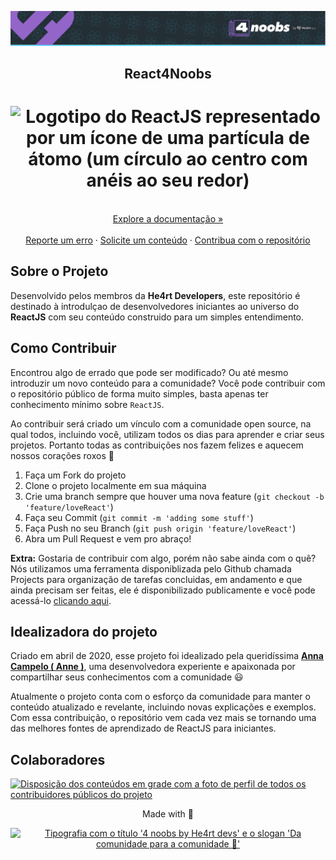 <p align="center">
  <a href="https://github.com/he4rt/4noobs" target="_blank">
    <img src="./assets/global/header-4noobs.svg" alt="Cabeçalho do repositório representado pelo logotipo da He4rt, simbolizado por um coração roxo, na esquerda e a tipografia '4 noobs by He4rt devs' na direita">
  </a>
</p>

<p align="center">
  <h2 align="center">React4Noobs</h2>

  <h1 align="center">
  <img src="./assets/logo.png" alt="Logotipo do ReactJS representado por um ícone de uma partícula de átomo (um círculo ao centro com anéis ao seu redor)" width="220">
</h1>
  
  <p align="center">
    <br />
    <a href="./docs/README.md">Explore a documentação »</a>
    <br />
    <br />
    <a href="https://github.com/he4rt/react4noobs/issues">Reporte um erro</a>
    ·
    <a href="https://github.com/he4rt/react4noobs/issues">Solicite um conteúdo</a>
    ·
    <a href="#como-contribuir">Contribua com o repositório</a>
  </p>
</p>

## Sobre o Projeto

Desenvolvido pelos membros da **He4rt Developers**, este repositório é destinado à introdulçao de desenvolvedores iniciantes ao universo do **ReactJS** com seu conteúdo construido para um simples entendimento.

## Como Contribuir

Encontrou algo de errado que pode ser modificado? Ou até mesmo introduzir um novo conteúdo para a comunidade? Você pode contribuir com o repositório público de forma muito simples, basta apenas ter conhecimento mínimo sobre `ReactJS`.

Ao contribuir será criado um vínculo com a comunidade open source, na qual todos, incluindo você, utilizam todos os dias para aprender e criar seus projetos. Portanto todas as contribuições nos fazem felizes e aquecem nossos corações roxos 💜

1. Faça um Fork do projeto
2. Clone o projeto localmente em sua máquina
3. Crie uma branch sempre que houver uma nova feature (`git checkout -b 'feature/loveReact'`)
4. Faça seu Commit (`git commit -m 'adding some stuff'`)
5. Faça Push no seu Branch (`git push origin 'feature/loveReact'`)
6. Abra um Pull Request e vem pro abraço!

**Extra:** Gostaria de contribuir com algo, porém não sabe ainda com o quê? Nós utilizamos uma ferramenta disponiblizada pelo Github chamada Projects para organização de tarefas concluidas, em andamento e que ainda precisam ser feitas, ele é disponibilizado publicamente e você pode acessá-lo [clicando aqui](https://github.com/he4rt/react4noobs/projects/1).

## Idealizadora do projeto

Criado em abril de 2020, esse projeto foi idealizado pela queridíssima **[Anna Campelo ( Anne )](https://twitter.com/Annerland)**, uma desenvolvedora experiente e apaixonada por compartilhar seus conhecimentos com a comunidade 😃

Atualmente o projeto conta com o esforço da comunidade para manter o conteúdo atualizado e revelante, incluindo novas explicações e exemplos. Com essa contribuição, o repositório vem cada vez mais se tornando uma das melhores fontes de aprendizado de ReactJS para iniciantes.

## Colaboradores

<a href="https://github.com/he4rt/react4noobs/graphs/contributors">
  <img src = "https://contrib.rocks/image?repo=he4rt/react4noobs" alt="Disposição dos conteúdos em grade com a foto de perfil de todos os contribuidores públicos do projeto" />
</a>

<p align="center">Made with 💜</p>

<p align="center">
  <a href="https://github.com/he4rt/4noobs" target="_blank">
    <img src="./assets/global/footer-4noobs.svg" width="380" alt="Tipografia com o título '4 noobs by He4rt devs' e o slogan 'Da comunidade para a comunidade 💜'" >
  </a>
</p>
